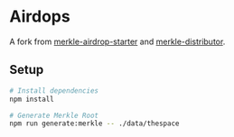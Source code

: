 # Airdops

A fork from [merkle-airdrop-starter](https://github.com/Anish-Agnihotri/merkle-airdrop-starter) and [merkle-distributor](https://github.com/Uniswap/merkle-distributor).

## Setup

```bash
# Install dependencies
npm install

# Generate Merkle Root
npm run generate:merkle -- ./data/thespace
```
